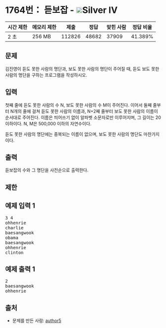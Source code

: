 # 1764번： 듣보잡 - <img src="https://static.solved.ac/tier_small/7.svg" style="height:20px" />Silver IV


| 시간 제한 | 메모리 제한 | 제출 | 정답 | 맞힌 사람 | 정답 비율 |
| --- | --- | --- | --- | --- | --- |
| 2 초 | 256 MB | 112826 | 48682 | 37909 | 41.389% |


## 문제


김진영이 듣도 못한 사람의 명단과, 보도 못한 사람의 명단이 주어질 때, 듣도 보도 못한 사람의 명단을 구하는 프로그램을 작성하시오.




## 입력


첫째 줄에 듣도 못한 사람의 수 N, 보도 못한 사람의 수 M이 주어진다. 이어서 둘째 줄부터 N개의 줄에 걸쳐 듣도 못한 사람의 이름과, N+2째 줄부터 보도 못한 사람의 이름이 순서대로 주어진다. 이름은 띄어쓰기 없이 알파벳 소문자로만 이루어지며, 그 길이는 20 이하이다. N, M은 500,000 이하의 자연수이다.

듣도 못한 사람의 명단에는 중복되는 이름이 없으며, 보도 못한 사람의 명단도 마찬가지이다.




## 출력


듣보잡의 수와 그 명단을 사전순으로 출력한다.




## 제한




## 예제 입력 1


<pre>3 4
ohhenrie
charlie
baesangwook
obama
baesangwook
ohhenrie
clinton
</pre>


## 예제 출력 1


<pre>2
baesangwook
ohhenrie
</pre>






## 출처


- 문제를 만든 사람: [author5](/user/author5)




